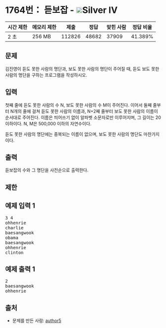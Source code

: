 # 1764번： 듣보잡 - <img src="https://static.solved.ac/tier_small/7.svg" style="height:20px" />Silver IV


| 시간 제한 | 메모리 제한 | 제출 | 정답 | 맞힌 사람 | 정답 비율 |
| --- | --- | --- | --- | --- | --- |
| 2 초 | 256 MB | 112826 | 48682 | 37909 | 41.389% |


## 문제


김진영이 듣도 못한 사람의 명단과, 보도 못한 사람의 명단이 주어질 때, 듣도 보도 못한 사람의 명단을 구하는 프로그램을 작성하시오.




## 입력


첫째 줄에 듣도 못한 사람의 수 N, 보도 못한 사람의 수 M이 주어진다. 이어서 둘째 줄부터 N개의 줄에 걸쳐 듣도 못한 사람의 이름과, N+2째 줄부터 보도 못한 사람의 이름이 순서대로 주어진다. 이름은 띄어쓰기 없이 알파벳 소문자로만 이루어지며, 그 길이는 20 이하이다. N, M은 500,000 이하의 자연수이다.

듣도 못한 사람의 명단에는 중복되는 이름이 없으며, 보도 못한 사람의 명단도 마찬가지이다.




## 출력


듣보잡의 수와 그 명단을 사전순으로 출력한다.




## 제한




## 예제 입력 1


<pre>3 4
ohhenrie
charlie
baesangwook
obama
baesangwook
ohhenrie
clinton
</pre>


## 예제 출력 1


<pre>2
baesangwook
ohhenrie
</pre>






## 출처


- 문제를 만든 사람: [author5](/user/author5)




